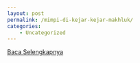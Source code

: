 ```yaml
---
layout: post
permalink: /mimpi-di-kejar-kejar-makhluk/
categories:
    - Uncategorized
---
```


[Baca Selengkapnya](/03)
